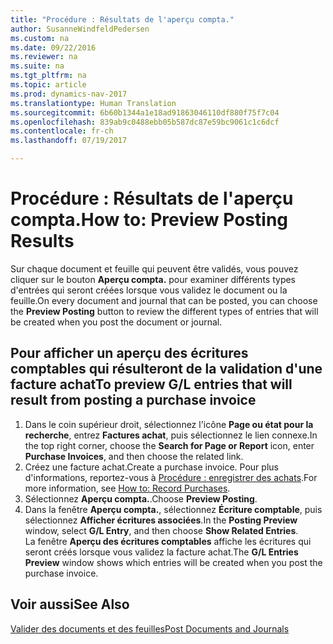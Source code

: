 ```yaml
---
title: "Procédure : Résultats de l'aperçu compta."
author: SusanneWindfeldPedersen
ms.custom: na
ms.date: 09/22/2016
ms.reviewer: na
ms.suite: na
ms.tgt_pltfrm: na
ms.topic: article
ms.prod: dynamics-nav-2017
ms.translationtype: Human Translation
ms.sourcegitcommit: 6b60b1344a1e18ad91863046110df880f75f7c04
ms.openlocfilehash: 839ab9c0488ebb05b587dc87e59bc9061c1c6dcf
ms.contentlocale: fr-ch
ms.lasthandoff: 07/19/2017

---
```

    
# <a name="how-to-preview-posting-results"></a><span data-ttu-id="b8197-102">Procédure : Résultats de l'aperçu compta.</span><span class="sxs-lookup"><span data-stu-id="b8197-102">How to: Preview Posting Results</span></span>
<span data-ttu-id="b8197-103">Sur chaque document et feuille qui peuvent être validés, vous pouvez cliquer sur le bouton **Aperçu compta.** pour examiner différents types d'entrées qui seront créées lorsque vous validez le document ou la feuille.</span><span class="sxs-lookup"><span data-stu-id="b8197-103">On every document and journal that can be posted, you can choose the **Preview Posting** button to review the different types of entries that will be created when you post the document or journal.</span></span>

## <a name="to-preview-gl-entries-that-will-result-from-posting-a-purchase-invoice"></a><span data-ttu-id="b8197-104">Pour afficher un aperçu des écritures comptables qui résulteront de la validation d'une facture achat</span><span class="sxs-lookup"><span data-stu-id="b8197-104">To preview G/L entries that will result from posting a purchase invoice</span></span>
1. <span data-ttu-id="b8197-105">Dans le coin supérieur droit, sélectionnez l'icône **Page ou état pour la recherche**, entrez **Factures achat**, puis sélectionnez le lien connexe.</span><span class="sxs-lookup"><span data-stu-id="b8197-105">In the top right corner, choose the **Search for Page or Report** icon, enter **Purchase Invoices**, and then choose the related link.</span></span>
2. <span data-ttu-id="b8197-106">Créez une facture achat.</span><span class="sxs-lookup"><span data-stu-id="b8197-106">Create a purchase invoice.</span></span> <span data-ttu-id="b8197-107">Pour plus d'informations, reportez-vous à [Procédure : enregistrer des achats](purchasing-how-record-purchases.md).</span><span class="sxs-lookup"><span data-stu-id="b8197-107">For more information, see [How to: Record Purchases](purchasing-how-record-purchases.md).</span></span>
3. <span data-ttu-id="b8197-108">Sélectionnez **Aperçu compta.**.</span><span class="sxs-lookup"><span data-stu-id="b8197-108">Choose **Preview Posting**.</span></span>
4. <span data-ttu-id="b8197-109">Dans la fenêtre **Aperçu compta.**, sélectionnez **Écriture comptable**, puis sélectionnez **Afficher écritures associées**.</span><span class="sxs-lookup"><span data-stu-id="b8197-109">In the **Posting Preview** window, select **G/L Entry**, and then choose **Show Related Entries**.</span></span>  
<span data-ttu-id="b8197-110">La fenêtre **Aperçu des écritures comptables** affiche les écritures qui seront créés lorsque vous validez la facture achat.</span><span class="sxs-lookup"><span data-stu-id="b8197-110">The **G/L Entries Preview** window shows which entries will be created when you post the purchase invoice.</span></span>

## <a name="see-also"></a><span data-ttu-id="b8197-111">Voir aussi</span><span class="sxs-lookup"><span data-stu-id="b8197-111">See Also</span></span>
[<span data-ttu-id="b8197-112">Valider des documents et des feuilles</span><span class="sxs-lookup"><span data-stu-id="b8197-112">Post Documents and Journals</span></span>](ui-post-documents-journals.md)


